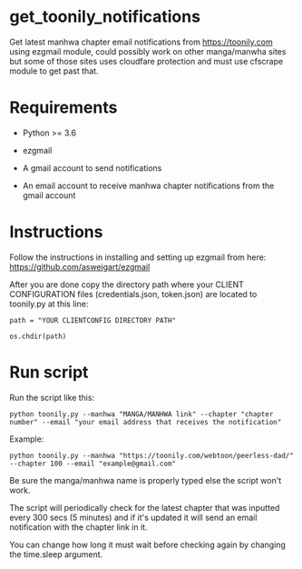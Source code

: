 # get_toonily_notifications



Get latest manhwa chapter email notifications from https://toonily.com using ezgmail module, could possibly work on other manga/manwha sites but some of those sites uses cloudfare protection and must use cfscrape module to get past that.
# Requirements
* Python >= 3.6

* ezgmail

* A gmail account to send notifications

* An email account to receive manhwa chapter notifications from the gmail account
# Instructions
Follow the instructions in installing and setting up ezgmail from here:
https://github.com/asweigart/ezgmail

After you are done copy the directory path where your CLIENT CONFIGURATION files (credentials.json, token.json) are located to toonily.py at this line:

	path = "YOUR CLIENTCONFIG DIRECTORY PATH"
	
	os.chdir(path)
	
# Run script

Run the script like this:

	python toonily.py --manhwa "MANGA/MANHWA link" --chapter "chapter number" --email "your email address that receives the notification"
	
Example:

	python toonily.py --manhwa "https://toonily.com/webtoon/peerless-dad/" --chapter 100 --email "example@gmail.com"

	

Be sure the manga/manhwa name is properly typed else the script won't work.

The script will periodically check for the latest chapter that was inputted every 300 secs (5 minutes) and if it's updated it will send an email notification with the chapter link in it.

You can change how long it must wait before checking again by changing the time.sleep argument.
